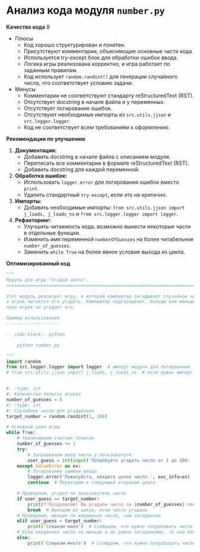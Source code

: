 # Анализ кода модуля `number.py`

**Качество кода**
8
-  Плюсы
    - Код хорошо структурирован и понятен.
    - Присутствуют комментарии, объясняющие основные части кода.
    - Используется try-except блок для обработки ошибок ввода.
    - Логика игры реализована корректно, и игра работает по заданным правилам.
    - Код использует `random.randint()` для генерации случайного числа, что соответствует условию задачи.
-  Минусы
    - Комментарии не соответствуют стандарту reStructuredText (RST).
    - Отсутствует docstring в начале файла и у переменных.
    - Отсутствует логирование ошибок.
    - Отсутствуют необходимые импорты из `src.utils.jjson` и `src.logger.logger`.
    - Код не соответствует всем требованиям к оформлению.

**Рекомендации по улучшению**

1.  **Документация:**
    *   Добавить docstring в начале файла с описанием модуля.
    *   Переписать все комментарии в формате reStructuredText (RST).
    *   Добавить docstring для каждой переменной.
2.  **Обработка ошибок:**
    *   Использовать `logger.error` для логирования ошибок вместо `print`.
    *   Удалить стандартный `try-except`, если это не критично.
3.  **Импорты:**
    *   Добавить необходимые импорты: `from src.utils.jjson import j_loads, j_loads_ns` и `from src.logger.logger import logger`.
4.  **Рефакторинг:**
    *   Улучшить читаемость кода, возможно вынести некоторые части в отдельные функции.
    *   Изменить имя переменной `numberOfGuesses` на более читабельное `number_of_guesses`.
    *   Заменить  `while True` на более явное условие выхода из цикла.

**Оптимизированный код**

```python
"""
Модуль для игры "Угадай число".
=========================================================================================

Этот модуль реализует игру, в которой компьютер загадывает случайное число от 1 до 100,
а игрок пытается его угадать. Компьютер подсказывает, больше или меньше загаданное число,
пока игрок не угадает его.

Пример использования
--------------------

.. code-block:: python

    python number.py

"""
import random
from src.logger.logger import logger  # импорт модуля для логирования
# from src.utils.jjson import j_loads, j_loads_ns  # если нужен импорт этих библиотек, то можно раскомментировать


#: :type: int
#: Количество попыток игрока
number_of_guesses = 0
#: :type: int
#: Случайное число для угадывания
target_number = random.randint(1, 100)

# Основной цикл игры
while True:
    # Увеличиваем счетчик попыток
    number_of_guesses += 1
    try:
        # Запрашиваем ввод числа у пользователя
        user_guess = int(input('Попробуйте угадать число от 1 до 100: '))
    except ValueError as ex:
        # Логирование ошибки ввода
        logger.error('Пожалуйста, введите целое число.', exc_info=ex)
        continue  # Переходим к следующей итерации цикла

    # Проверяем, угадал ли пользователь число
    if user_guess == target_number:
        print(f'Поздравляю! Вы угадали число за {number_of_guesses} попыток!')
        break  # Выходим из цикла, если число угадано
    # Проверяем, меньше ли введенное число, чем загаданное
    elif user_guess < target_number:
        print('Слишком мало')  # Сообщаем, что нужно попробовать число больше
    # Если введенное число не меньше и не равно загаданному, то оно больше
    else:
        print('Слишком много')  # Сообщаем, что нужно попробовать число меньше
```
